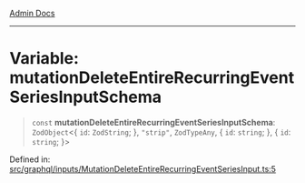 [Admin Docs](/)

***

# Variable: mutationDeleteEntireRecurringEventSeriesInputSchema

> `const` **mutationDeleteEntireRecurringEventSeriesInputSchema**: `ZodObject`\<\{ `id`: `ZodString`; \}, `"strip"`, `ZodTypeAny`, \{ `id`: `string`; \}, \{ `id`: `string`; \}\>

Defined in: [src/graphql/inputs/MutationDeleteEntireRecurringEventSeriesInput.ts:5](https://github.com/Sourya07/talawa-api/blob/cfbd515d04ffba748b09232a33807f1845dd1878/src/graphql/inputs/MutationDeleteEntireRecurringEventSeriesInput.ts#L5)
